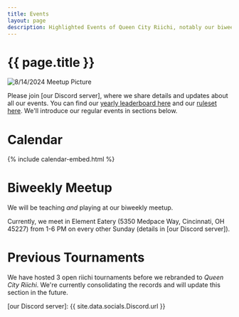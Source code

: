 ```yaml
---
title: Events
layout: page
description: Highlighted Events of Queen City Riichi, notably our biweekly meetup.
---
```


# {{ page.title }}

![8/14/2024 Meetup Picture](https://res.cloudinary.com/djvg6ubiy/image/upload/v1726340950/Queen%20City%20Riichi/Meetup_8_4_2_tables_sc1dwc.jpg)

Please join [our Discord server], where we share details and updates about all our events. You can find our [yearly leaderboard here](/leaderboard) and our [ruleset here](/ruleset). We'll introduce our regular events in sections below.

# Calendar

{% include calendar-embed.html %}



# Biweekly Meetup

We will be teaching *and* playing at our biweekly meetup.

Currently, we meet in Element Eatery (5350 Medpace Way, Cincinnati, OH 45227) from 1-6 PM on every other Sunday (details in [our Discord server]).

# Previous Tournaments

We have hosted 3 open riichi tournaments before we rebranded to *Queen City Riichi*. We're currently consolidating the records and will update this section in the future.

[our Discord server]: {{ site.data.socials.Discord.url }}
